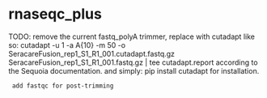 # rnaseqc_plus


TODO: remove the current fastq_polyA trimmer,
     replace with cutadapt like so:
     cutadapt -u 1 -a A{10} -m 50 -o SeracareFusion_rep1_S1_R1_001.cutadapt.fastq.gz SeracareFusion_rep1_S1_R1_001.fastq.gz | tee cutadapt.report
     according to the Sequoia documentation.
     and simply:   pip install cutadapt
     for installation.

     add fastqc for post-trimming


